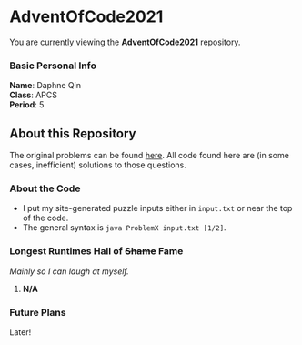# AdventOfCode2021
You are currently viewing the **AdventOfCode2021** repository.

### Basic Personal Info
**Name**: Daphne Qin\
**Class**: APCS\
**Period**: 5

## About this Repository
The original problems can be found [here](https://adventofcode.com/2021 "Advent of Code 2021"). All code found here are (in some cases, inefficient) solutions to those questions.

### About the Code
- I put my site-generated puzzle inputs either in `input.txt` or near the top of the code.
- The general syntax is `java ProblemX input.txt [1/2]`.

### Longest Runtimes Hall of ~~Shame~~ Fame
*Mainly so I can laugh at myself.*
1. **N/A**

### Future Plans
Later!
